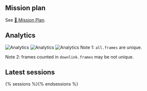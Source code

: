 ## Mission plan
See [&#x1F4C5; Mission Plan](/mission_plan/index.md).

## Analytics
![Analytics](/plots/integrated_all_frames.png)
![Analytics](/plots/all_frames.png)
![Analytics](/plots/fp_vs_elka_frames.png)
Note 1: `all.frames` are unique.

Note 2: frames counted in `downlink.frames` may be not unique.

## Latest sessions

{% sessions %}{% endsessions %}
